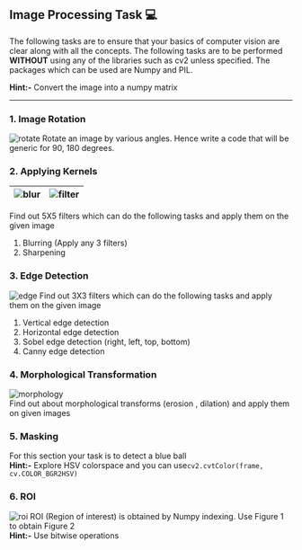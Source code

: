 ## Image Processing Task :computer:

The following tasks are to ensure that your basics of computer vision are clear along with all the concepts. 
The following tasks are to be performed **WITHOUT** using any of the libraries such as cv2 unless specified. 
The packages which can be used are Numpy and PIL. 

**Hint:-** Convert the image into a numpy matrix  

---
### 1. Image Rotation

![rotate](https://github.com/SRA-VJTI/practice-assignments/blob/master/Image-Processing/assets/rotate.png)
Rotate an image by various angles. 
Hence write a code that will be generic for 90, 180 degrees.

### 2. Applying Kernels

|![blur](https://github.com/SRA-VJTI/practice-assignments/blob/master/Image-Processing/assets/blur.jpeg)|![filter](https://github.com/SRA-VJTI/practice-assignments/blob/master/Image-Processing/assets/filter.png)|
|:---:|:---:|

Find out 5X5  filters which can do the following tasks and apply them on the given image
1. Blurring (Apply any 3 filters)
2. Sharpening

### 3. Edge Detection

![edge](https://github.com/SRA-VJTI/practice-assignments/blob/master/Image-Processing/assets/edge-detection.png)
Find out 3X3 filters which can do the following tasks and apply them on the given image
1. Vertical edge detection
2. Horizontal edge detection
3. Sobel edge detection (right, left, top, bottom)
4. Canny edge detection

### 4. Morphological Transformation

![morphology](https://github.com/SRA-VJTI/practice-assignments/blob/master/Image-Processing/assets/morphological.png)  
Find out about morphological transforms (erosion , dilation) and apply them on given images

### 5. Masking

For this section your task is to detect a blue ball  
**Hint:-** Explore HSV colorspace and you can use ​`cv2.cvtColor(frame, cv.COLOR_BGR2HSV)`

### 6. ROI

![roi](https://github.com/SRA-VJTI/practice-assignments/blob/master/Image-Processing/assets/roi.jpg)
ROI (Region of interest) is obtained by Numpy indexing. Use Figure 1 to obtain Figure 2  
**Hint:-** Use bitwise operations
